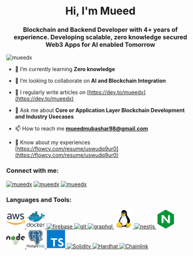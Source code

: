 <h1 align="center">Hi, I'm Mueed
</h1>
<h3 align="center">Blockchain and Backend Developer with 4+ years of experience. Developing scalable, zero knowledge secured Web3 Apps for AI enabled Tomorrow</h3>

<p align="left"> <img src="https://komarev.com/ghpvc/?username=mueedx&label=Profile%20views&color=0e75b6&style=flat" alt="mueedx" /> </p>

- 🌱 I’m currently learning **Zero knowledge**

- 👯 I’m looking to collaborate on **AI and Blockchain Integration**

- 📝 I regularly write articles on [https://dev.to/mueedx](https://dev.to/mueedx)

- 💬 Ask me about **Core or Application Layer Blockchain Development and Industry Usecases**

- 📫 How to reach me **mueedmubashar98@gmail.com**

- 📄 Know about my experiences [https://flowcv.com/resume/uswudq9ur0](https://flowcv.com/resume/uswudq9ur0)

<h3 align="left">Connect with me:</h3>
<p align="left">
<a href="https://dev.to/mueedx" target="blank"><img align="center" src="https://raw.githubusercontent.com/rahuldkjain/github-profile-readme-generator/master/src/images/icons/Social/devto.svg" alt="mueedx" height="30" width="50" /></a>
<a href="https://linkedin.com/in/mueedx" target="blank"><img align="center" src="https://raw.githubusercontent.com/rahuldkjain/github-profile-readme-generator/master/src/images/icons/Social/linked-in-alt.svg" alt="mueedx" height="30" width="50" /></a>
<a href="https://discord.gg/mueedx" target="blank"><img align="center" src="https://raw.githubusercontent.com/rahuldkjain/github-profile-readme-generator/master/src/images/icons/Social/discord.svg" alt="mueedx" height="30" width="50" /></a>
</p>

<h3 align="left">Languages and Tools:</h3>
<p align="left"> 
<a href="https://aws.amazon.com" target="_blank" rel="noreferrer"> <img src="https://raw.githubusercontent.com/devicons/devicon/master/icons/amazonwebservices/amazonwebservices-original-wordmark.svg" alt="aws" width="50" height="50"/> </a> 
<a href="https://www.docker.com/" target="_blank" rel="noreferrer"> <img src="https://raw.githubusercontent.com/devicons/devicon/master/icons/docker/docker-original-wordmark.svg" alt="docker" width="50" height="50"/> </a> 
<a href="https://firebase.google.com/" target="_blank" rel="noreferrer"> <img src="https://www.vectorlogo.zone/logos/firebase/firebase-icon.svg" alt="firebase" width="50" height="50"/> </a> 
<a href="https://git-scm.com/" target="_blank" rel="noreferrer"> <img src="https://www.vectorlogo.zone/logos/git-scm/git-scm-icon.svg" alt="git" width="50" height="50"/> </a> 
<a href="https://graphql.org" target="_blank" rel="noreferrer"> <img src="https://www.vectorlogo.zone/logos/graphql/graphql-icon.svg" alt="graphql" width="50" height="50"/> </a> 
<a href="https://www.linux.org/" target="_blank" rel="noreferrer"> <img src="https://raw.githubusercontent.com/devicons/devicon/master/icons/linux/linux-original.svg" alt="linux" width="50" height="50"/> </a> 
<a href="https://nestjs.com/" target="_blank" rel="noreferrer"> <img src="https://img.icons8.com/?size=50&id=9ESZMOeUioJS&format=png&color=000000" alt="nestjs" width="50" height="50"/> </a> 
<a href="https://www.nginx.com" target="_blank" rel="noreferrer"> <img src="https://raw.githubusercontent.com/devicons/devicon/master/icons/nginx/nginx-original.svg" alt="nginx" width="50" height="50"/> </a> 
<a href="https://nodejs.org" target="_blank" rel="noreferrer"> <img src="https://raw.githubusercontent.com/devicons/devicon/master/icons/nodejs/nodejs-original-wordmark.svg" alt="nodejs" width="50" height="50"/> </a> 
<a href="https://www.postgresql.org" target="_blank" rel="noreferrer"> <img src="https://raw.githubusercontent.com/devicons/devicon/master/icons/postgresql/postgresql-original-wordmark.svg" alt="postgresql" width="50" height="50"/> </a> 
<a href="https://www.typescriptlang.org/" target="_blank" rel="noreferrer"> <img src="https://raw.githubusercontent.com/devicons/devicon/master/icons/typescript/typescript-original.svg" alt="typescript" width="50" height="50"/> </a> 
<a href="https://soliditylang.org/" target="_blank" rel="noreferrer"> <img src="https://img.icons8.com/?size=50&id=HOpiPSjPWNNd&format=png&color=000000" alt="Solidity" width="50" height="50"/> </a>
<a href="https://hardhat.org/" target="_blank" rel="noreferrer"> <img src="https://th.bing.com/th/id/OIP.vqIBVIjPnGJW7kTnNShaDQHaHa?rs=1&pid=ImgDetMain" alt="Hardhat" width="50" height="50"/> </a>
<a href="https://chain.link/" target="_blank" rel="noreferrer"> <img src="https://cryptologos.cc/logos/chainlink-link-logo.png?v=033" alt="Chainlink" width="50" height="50"/> </a>

</p>

<!--   
<p><img align="center" src="https://github-readme-streak-stats.herokuapp.com/?user=mueedx&" alt="mueedx" /></p>  
-->
